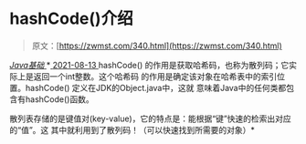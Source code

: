 <!--yml
category: 未分类
date: 0001-01-01 00:00:00
--->

# hashCode()介绍

> 原文：[https://zwmst.com/340.html](https://zwmst.com/340.html)

   [ *Java基础* ](https://zwmst.com/java%e5%9f%ba%e7%a1%80)*[ <time datetime="2021-08-13T08:16:29+08:00"> 2021-08-13 </time> ](https://zwmst.com/340.html)  hashCode() 的作用是获取哈希码，也称为散列码；它实际上是返回一个int整数。这个哈希码 的作用是确定该对象在哈希表中的索引位置。hashCode() 定义在JDK的Object.java中，这就 意味着Java中的任何类都包含有hashCode()函数。

散列表存储的是键值对(key-value)，它的特点是：能根据“键”快速的检索出对应的“值”。这 其中就利用到了散列码！（可以快速找到所需要的对象）*